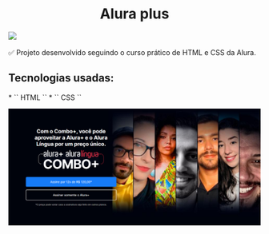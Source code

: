 <h1 align="center"> Alura plus</h1>
<p align="left">
<img src="http://img.shields.io/static/v1?label=STATUS&message=DONE&color=GREEN&style=for-the-badge"/>
</p>

:white_check_mark: Projeto desenvolvido seguindo o curso prático de HTML e CSS da Alura. 

<h2>Tecnologias usadas:</h2>
* `` HTML ``
* `` CSS ``


![Cabeçalho da página](https://github.com/RaquelHCastro/alura-plus/blob/main/Alura%2B%20site.jpg)



